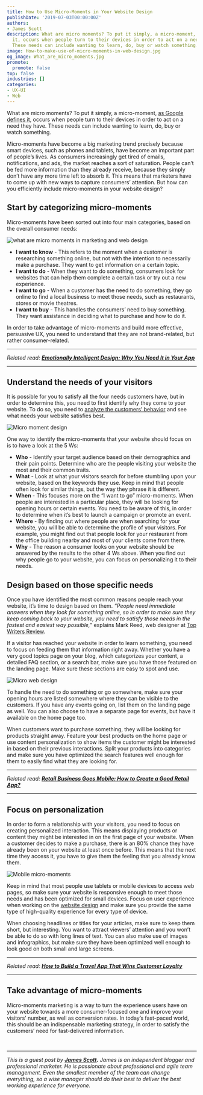 ```yaml
---
title: How to Use Micro-Moments in Your Website Design
publishDate: '2019-07-03T00:00:00Z'
authors:
- James Scott
description: What are micro moments? To put it simply, a micro-moment, as Google defines
  it, occurs when people turn to their devices in order to act on a need they have.
  These needs can include wanting to learn, do, buy or watch something.
image: How-to-make-use-of-micro-moments-in-web-design.jpg
og_image: What_are_micro_moments.jpg
promote:
  promote: false
top: false
industries: []
categories:
- UX-UI
- Web
---
```

<script type="application/ld+json">
{
 "@context": "https://schema.org",
 "@type": "Article",
 "author": "James Scott",
 "name": "How to Use Micro-Moments in Your Website Design"
}
</script>

What are micro moments? To put it simply, a micro-moment, <a href="https://www.thinkwithgoogle.com/marketing-strategies/micro-moments/" target="_blank">as Google defines it</a>, occurs when people turn to their devices in order to act on a need they have. These needs can include wanting to learn, do, buy or watch something.

Micro-moments have become a big marketing trend precisely because smart devices, such as phones and tablets, have become an important part of people’s lives. As consumers increasingly get tired of emails, notifications, and ads, the market reaches a sort of saturation. People can’t be fed more information than they already receive, because they simply don’t have any more time left to absorb it. This means that marketers have to come up with new ways to capture consumers’ attention. But how can you efficiently include micro-moments in your website design? 

## Start by categorizing micro-moments

Micro-moments have been sorted out into four main categories, based on the overall consumer needs:


![what are micro moments in marketing and web design](What-are-micro-moments-in-marketing.jpg)

* **I want to know** - This refers to the moment when a customer is researching something online, but not with the intention to necessarily make a purchase. They want to get information on a certain topic.
* **I want to do** - When they want to do something, consumers look for websites that can help them complete a certain task or try out a new experience. 
* **I want to go** - When a customer has the need to do something, they go online to find a local business to meet those needs, such as restaurants, stores or movie theatres. 
* **I want to buy** - This handles the consumers’ need to buy something. They want assistance in deciding what to purchase and how to do it. 

In order to take advantage of micro-moments and build more effective, persuasive UX, you need to understand that they are not brand-related, but rather consumer-related.

---

*Related read:* ***[Emotionally Intelligent Design: Why You Need It in Your App](https://anadea.info/blog/emotionally-intelligent-design-why-you-need-it-in-your-mobile-app)***

---

## Understand the needs of your visitors

It is possible for you to satisfy all the four needs customers have, but in order to determine this, you need to first identify why they come to your website. To do so, you need to <a href="https://blog.hubspot.com/service/customer-behavior-analysis" target="_blank">analyze the customers’ behavior</a> and see what needs your website satisfies best. 

![Micro moment design](micro-moment-design.jpg)

One way to identify the micro-moments that your website should focus on is to have a look at the 5 Ws:

* **Who** - Identify your target audience based on their demographics and their pain points. Determine who are the people visiting your website the most and their common traits. 
* **What** - Look at what your visitors search for before stumbling upon your website, based on the keywords they use. Keep in mind that people often look for similar things, but the way they phrase it is different. 
* **When** - This focuses more on the “I want to go” micro-moments. When people are interested in a particular place, they will be looking for opening hours or certain events. You need to be aware of this, in order to determine when it’s best to launch a campaign or promote an event.
* **Where** - By finding out where people are when searching for your website, you will be able to determine the profile of your visitors. For example, you might find out that people look for your restaurant from the office building nearby and most of your clients come from there.
* **Why** - The reason a consumer looks on your website should be answered by the results to the other 4 Ws above. When you find out why people go to your website, you can focus on personalizing it to their needs. 

## Design based on those specific needs 

Once you have identified the most common reasons people reach your website, it’s time to design based on them. *“People need immediate answers when they look for something online, so in order to make sure they keep coming back to your website, you need to satisfy those needs in the fastest and easiest way possible,”* explains Mark Reed, web designer at <a href="https://www.topwritersreview.com/top-10-essay-writing-services/" target="_blank">Top Writers Review</a>. 

If a visitor has reached your website in order to learn something, you need to focus on feeding them that information right away. Whether you have a very good topics page on your blog, which categorizes your content, a detailed FAQ section, or a search bar, make sure you have those featured on the landing page. Make sure these sections are easy to spot and use.

![Micro web design](Micro-web-design.jpg)

To handle the need to do something or go somewhere, make sure your opening hours are listed somewhere where they can be visible to the customers. If you have any events going on, list them on the landing page as well. You can also choose to have a separate page for events, but have it available on the home page too. 

When customers want to purchase something, they will be looking for products straight away. Feature your best products on the home page or use content personalization to show items the customer might be interested in based on their previous interactions. Split your products into categories and make sure you have optimized the search features well enough for them to easily find what they are looking for. 

---

*Related read:* ***[Retail Business Goes Mobile: How to Create a Good Retail App?](https://anadea.info/blog/retail-business-goes-mobile-how-to-create-a-good-retail-app)***

---

## Focus on personalization

In order to form a relationship with your visitors, you need to focus on creating personalized interaction. This means displaying products or content they might be interested in on the first page of your website. When a customer decides to make a purchase, there is an 80% chance they have already been on your website at least once before. This means that the next time they access it, you have to give them the feeling that you already know them. 

![Mobile micro-moments](Mobile-micro-moments.jpg)

Keep in mind that most people use tablets or mobile devices to access web pages, so make sure your website is responsive enough to meet those needs and has been optimized for small devices. Focus on user experience when working on the <a href="https://anadea.info/services/ui-ux-design">website design</a> and make sure you provide the same type of high-quality experience for every type of device. 

When choosing headlines or titles for your articles, make sure to keep them short, but interesting. You want to attract viewers’ attention and you won’t be able to do so with long lines of text. You can also make use of images and infographics, but make sure they have been optimized well enough to look good on both small and large screens.

---

*Related read:* ***[How to Build a Travel App That Wins Customer Loyalty](https://anadea.info/blog/how-to-build-a-travel-app-that-wins-customer-loyalty)***

---

## Take advantage of micro-moments

Micro-moments marketing is a way to turn the experience users have on your website towards a more consumer-focused one and improve your visitors’ number, as well as conversion rates. In today’s fast-paced world, this should be an indispensable marketing strategy, in order to satisfy the customers’ need for fast-delivered information. 


<br />

---
*This is a guest post by **<a href="https://twitter.com/JamesScottEsp" target="_blank">James Scott</a>.** James is an independent blogger and professional marketer. He is passionate about professional and agile team management. Even the smallest member of the team can change everything, so a wise manager should do their best to deliver the best working experience for everyone.*
